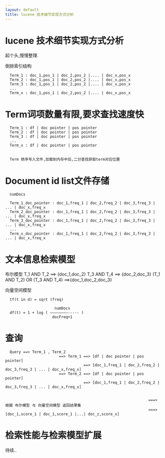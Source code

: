 ```yaml
---
layout: default
title: lucene 技术细节实现方式分析
---
```

lucene 技术细节实现方式分析
================

  起个头,慢慢整理.


倒排索引结构

      Term_1 : doc_1,pos_1 | doc_2,pos_2 |.... | doc_x,pos_x
      Term_2 : doc_1,pos_1 | doc_2,pos_2 |.... | doc_x,pos_x
      Term_3 : doc_1,pos_1 | doc_2,pos_2 |.... | doc_x,pos_x
      ...
      Term_x : doc_1,pos_1 | doc_2,pos_2 |.... | doc_x,pos_x





Term词项数量有限,要求查找速度快
================
      Term_1 : df | doc pointer | pos pointer
      Term_2 : df | doc pointer | pos pointer
      Term_3 : df | doc pointer | pos pointer
      ...
      Term_x : df | doc pointer | pos pointer


      Term 排序写入文件,加载到内存中后,二分查找获取term对应位置



Document id list文件存储
================
      numDocs

      Term_1_doc_pointer : doc_1,freq_1 | doc_2,freq_2 | doc_3,freq_3 | ... | doc_x,freq_x
      Term_2_doc_pointer : doc_1,freq_1 | doc_2,freq_2 | doc_3,freq_3 | ... | doc_x,freq_x
      Term_3_doc_pointer : doc_1,freq_1 | doc_2,freq_2 | doc_3,freq_3 | ... | doc_x,freq_x
      ...
      Term_x_doc_pointer : doc_1,freq_1 | doc_2,freq_2 | doc_3,freq_3 | ... | doc_x,freq_x


文本信息检索模型
===============
  布尔模型
      T_1 AND T_2 ==> {doc_1,doc_2}
      T_3 AND T_4 ==> {doc_2,doc_3}
      (T_1 AND T_2) OR (T_3 AND T_4) ==>{doc_1,doc_2,doc_3}

  向量空间模型
             

      tf(t in d) = sqrt (freq)

                          numDocs
      df(t) = 1 + log ( ––––––––----- )
                         docFreq+1


查询
================

      Query ==> Term_1 , Term_2 
                            ==> Term_1 ==> [df | doc pointer | pos pointer]
                                       ==> [doc_1,freq_1 | doc_2,freq_2 | doc_3,freq_3 | ... | doc_x,freq_x]
                            ==> Term_2 ==> [df | doc pointer | pos pointer]
                                       ==> [doc_1,freq_1 | doc_2,freq_2 | doc_3,freq_3 | ... | doc_x,freq_x]


                                                                    ===> 根据 布尔模型 与 向量空间模型 返回结果集
                                                                    ===> [doc_1,score_1 | doc_1,score_1 |...| doc_z,score_x]




检索性能与检索模型扩展
================

待续..















